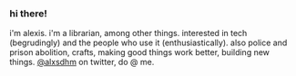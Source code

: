 ### hi there!

i'm alexis. i'm a librarian, among other things. interested in tech (begrudingly) and the people who use it (enthusiastically). also police and prison abolition, crafts, making good things work better, building new things. [@alxsdhm](https://twitter.com/alxsdhm) on twitter, do @ me.
